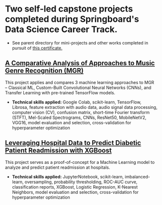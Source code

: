 # Two self-led capstone projects completed during Springboard's Data Science Career Track.
- See parent directory for mini-projects and other works completed in pursuit of [this certificate.](https://github.com/kstoudt/Springboard/blob/main/Portfolio_Projects/Kyle_Stoudt_Data_Science_Career_Track_Certificate_of_Completion.pdf)

## [A Comparative Analysis of Approaches to Music Genre Recognition (MGR)](https://github.com/kstoudt/Springboard/tree/main/Portfolio_Projects/Music_Genre_Recognition_Comparative_Analysis)

This project applies and compares 3 machine learning approaches to MGR – Classical ML, Custom-Built Convolutional Neural Networks (CNNs), and Transfer Learning with pre-trained TensorFlow models.

- **Technical skills applied:** Google Colab, scikit-learn, TensorFlow, Librosa, feature extraction with audio data, audio signal data processing, computer vision (CV), confusion matrix, short-time Fourier transform (STFT), Mel-Scaled Spectrograms, CNNs, ResNet50, MobileNetV2, VGG16, model evaluation and selection, cross-validation for hyperparameter optimization

## [Leveraging Hospital Data to Predict Diabetic Patient Readmission with XGBoost](https://github.com/kstoudt/Springboard/tree/main/Portfolio_Projects/Predicting_Diabetic_Patient_Readmission)

This project serves as a proof-of-concept for a Machine Learning model to analyze and predict patient readmission at hospitals.

- **Technical skills applied:** JupyterNotebook, scikit-learn, imbalanced-learn, oversampling, probability thresholding, ROC-AUC curve, classification reports, XGBoost, Logistic Regression, K-Nearest Neighbors, model evaluation and selection, cross-validation for hyperparameter optimization
